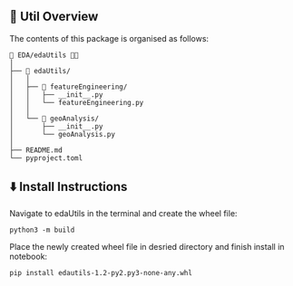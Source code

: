 <!-- STRUCTURE -->
<h2 id="Util-Structure"> 🌵 Util Overview</h2>

The contents of this package is organised as follows:

    📂 EDA/edaUtils 📍⛳
    │
    ├── 📂 edaUtils/
    │   │
    │   ├── 📂 featureEngineering/
    │   │   ├── __init__.py 
    │   │   └── featureEngineering.py  
    │   │
    │   └── 📂 geoAnalysis/
    │       ├── __init__.py 
    │       └── geoAnalysis.py
    │ 
    ├── README.md
    └── pyproject.toml

<h2 id="Install-Instructions"> ⬇️ Install Instructions</h2>

Navigate to edaUtils in the terminal and create the wheel file:

```console
python3 -m build
```

Place the newly created wheel file in desried directory and finish install in notebook:

```console
pip install edautils-1.2-py2.py3-none-any.whl
```
